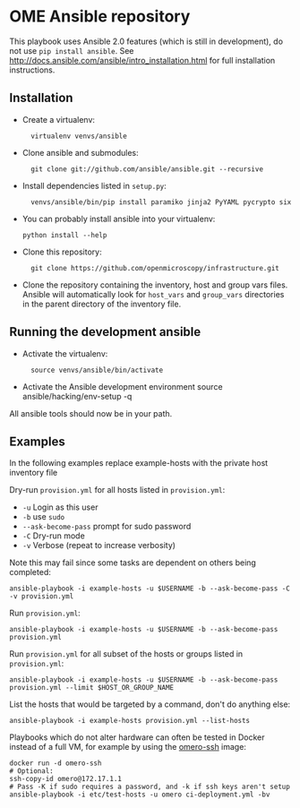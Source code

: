 OME Ansible repository
======================

This playbook uses Ansible 2.0 features (which is still in development), do not use `pip install ansible`.
See http://docs.ansible.com/ansible/intro_installation.html for full installation instructions.

Installation
------------

- Create a virtualenv:

        virtualenv venvs/ansible

- Clone ansible and submodules:

        git clone git://github.com/ansible/ansible.git --recursive

- Install dependencies listed in `setup.py`:

        venvs/ansible/bin/pip install paramiko jinja2 PyYAML pycrypto six

- You can probably install ansible into your virtualenv:

      python install --help

- Clone this repository:

        git clone https://github.com/openmicroscopy/infrastructure.git

- Clone the repository containing the inventory, host and group vars files.
  Ansible will automatically look for `host_vars` and `group_vars` directories in the parent directory of the inventory file.


Running the development ansible
-------------------------------

- Activate the virtualenv:

        source venvs/ansible/bin/activate

- Activate the Ansible development environment
        source ansible/hacking/env-setup -q

All ansible tools should now be in your path.

Examples
--------

In the following examples replace example-hosts with the private host inventory file

Dry-run `provision.yml` for all hosts listed in `provision.yml`:
- `-u` Login as this user
- `-b` use `sudo`
- `--ask-become-pass` prompt for sudo password
- `-C` Dry-run mode
- `-v` Verbose (repeat to increase verbosity)

Note this may fail since some tasks are dependent on others being completed:

    ansible-playbook -i example-hosts -u $USERNAME -b --ask-become-pass -C -v provision.yml

Run `provision.yml`:

    ansible-playbook -i example-hosts -u $USERNAME -b --ask-become-pass provision.yml

Run `provision.yml` for all subset of the hosts or groups listed in `provision.yml`:

    ansible-playbook -i example-hosts -u $USERNAME -b --ask-become-pass provision.yml --limit $HOST_OR_GROUP_NAME

List the hosts that would be targeted by a command, don't do anything else:

    ansible-playbook -i example-hosts provision.yml --list-hosts


Playbooks which do not alter hardware can often be tested in Docker instead of a full VM, for example by using the [omero-ssh](https://github.com/manics/ome-docker/blob/omero-ssh/omero-ssh/Dockerfile) image:

    docker run -d omero-ssh
    # Optional:
    ssh-copy-id omero@172.17.1.1
    # Pass -K if sudo requires a password, and -k if ssh keys aren't setup
    ansible-playbook -i etc/test-hosts -u omero ci-deployment.yml -bv
